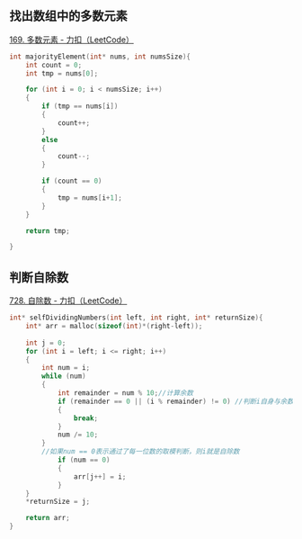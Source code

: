 ## 找出数组中的多数元素

[169. 多数元素 - 力扣（LeetCode）](https://leetcode.cn/problems/majority-element/)

```c
int majorityElement(int* nums, int numsSize){
    int count = 0;
    int tmp = nums[0];

    for (int i = 0; i < numsSize; i++)
    {
        if (tmp == nums[i])
        {
            count++;
        }
        else
        {
            count--;
        }

        if (count == 0)
        {
            tmp = nums[i+1];
        }
    }

    return tmp;

}
```

## 判断自除数

[728. 自除数 - 力扣（LeetCode）](https://leetcode.cn/problems/self-dividing-numbers/submissions/)

```c
int* selfDividingNumbers(int left, int right, int* returnSize){
    int* arr = malloc(sizeof(int)*(right-left));
	
    int j = 0;
	for (int i = left; i <= right; i++) 
    {
		int num = i;
		while (num) 
        {
			int remainder = num % 10;//计算余数
			if (remainder == 0 || (i % remainder) != 0) //判断i自身与余数取模是否为0
            {
				break;
			} 
			num /= 10;
		} 
		//如果num == 0表示通过了每一位数的取模判断，则i就是自除数
			if (num == 0) 
            {
                arr[j++] = i;
            }
	} 
    *returnSize = j;

	return arr;
}
```
